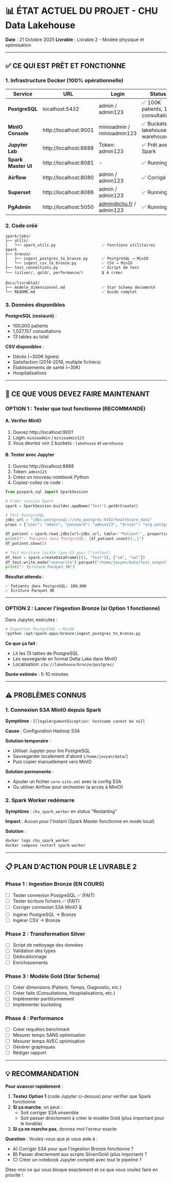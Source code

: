 # 📊 ÉTAT ACTUEL DU PROJET - CHU Data Lakehouse

**Date** : 21 Octobre 2025
**Livrable** : Livrable 2 - Modèle physique et optimisation

---

## ✅ CE QUI EST PRÊT ET FONCTIONNE

### 1. Infrastructure Docker (100% opérationnelle)

| Service | URL | Login | Status |
|---------|-----|-------|--------|
| **PostgreSQL** | localhost:5432 | admin / admin123 | ✅ 100K patients, 1M consultations |
| **MinIO Console** | http://localhost:9001 | minioadmin / minioadmin123 | ✅ Buckets: lakehouse, warehouse |
| **Jupyter Lab** | http://localhost:8888 | Token: admin123 | ✅ Prêt avec Spark |
| **Spark Master UI** | http://localhost:8081 | - | ✅ Running |
| **Airflow** | http://localhost:8080 | admin / admin123 | ✅ Corrigé |
| **Superset** | http://localhost:8088 | admin / admin123 | ✅ Running |
| **PgAdmin** | http://localhost:5050 | admin@chu.fr / admin123 | ✅ Running |

### 2. Code créé

```
spark/jobs/
├── utils/
│   └── spark_utils.py                    ✅ Fonctions utilitaires Spark
├── bronze/
│   ├── ingest_postgres_to_bronze.py      ✅ PostgreSQL → MinIO
│   └── ingest_csv_to_bronze.py           ✅ CSV → MinIO
├── test_connections.py                   ✅ Script de test
└── (silver/, gold/, performance/)        ⏳ À créer

docs/livrable2/
├── modele_dimensionnel.md                ✅ Star Schema documenté
└── README.md                             ✅ Guide complet
```

### 3. Données disponibles

**PostgreSQL (restauré)** :
- 100,000 patients
- 1,027,157 consultations
- 13 tables au total

**CSV disponibles** :
- Décès (~300K lignes)
- Satisfaction (2014-2019, multiple fichiers)
- Établissements de santé (~30K)
- Hospitalisations

---

## 🎯 CE QUE VOUS DEVEZ FAIRE MAINTENANT

### OPTION 1 : Tester que tout fonctionne (RECOMMANDÉ)

#### A. Vérifier MinIO
1. Ouvrez http://localhost:9001
2. Login: `minioadmin` / `minioadmin123`
3. Vous devriez voir 2 buckets : `lakehouse` et `warehouse`

#### B. Tester avec Jupyter
1. Ouvrez http://localhost:8888
2. Token: `admin123`
3. Créez un nouveau notebook Python
4. Copiez-collez ce code :

```python
from pyspark.sql import SparkSession

# Créer session Spark
spark = SparkSession.builder.appName("Test").getOrCreate()

# Test PostgreSQL
jdbc_url = "jdbc:postgresql://chu_postgres:5432/healthcare_data"
props = {"user": "admin", "password": "admin123", "driver": "org.postgresql.Driver"}

df_patient = spark.read.jdbc(url=jdbc_url, table='"Patient"', properties=props)
print(f"✅ Patients dans PostgreSQL: {df_patient.count():,}")
df_patient.show(5)

# Test écriture locale (pas S3 pour l'instant)
df_test = spark.createDataFrame([(1, "Test")], ["id", "val"])
df_test.write.mode("overwrite").parquet("/home/jovyan/data/test_output")
print("✅ Écriture Parquet OK")
```

**Résultat attendu** :
```
✅ Patients dans PostgreSQL: 100,000
✅ Écriture Parquet OK
```

---

### OPTION 2 : Lancer l'ingestion Bronze (si Option 1 fonctionne)

Dans Jupyter, exécutez :

```python
# Ingestion PostgreSQL → MinIO
!python /opt/spark-apps/bronze/ingest_postgres_to_bronze.py
```

**Ce que ça fait** :
- Lit les 13 tables de PostgreSQL
- Les sauvegarde en format Delta Lake dans MinIO
- Localisation: `s3a://lakehouse/bronze/postgres/`

**Durée estimée** : 5-10 minutes

---

## ⚠️ PROBLÈMES CONNUS

### 1. Connexion S3A MinIO depuis Spark
**Symptôme** : `IllegalArgumentException: hostname cannot be null`

**Cause** : Configuration Hadoop S3A

**Solution temporaire** :
- Utiliser Jupyter pour lire PostgreSQL
- Sauvegarder localement d'abord (`/home/jovyan/data/`)
- Puis copier manuellement vers MinIO

**Solution permanente** :
- Ajouter un fichier `core-site.xml` avec la config S3A
- Ou utiliser Airflow pour orchestrer (a accès à MinIO)

### 2. Spark Worker redémarre
**Symptôme** : `chu_spark_worker` en status "Restarting"

**Impact** : Aucun pour l'instant (Spark Master fonctionne en mode local)

**Solution** :
```bash
docker logs chu_spark_worker
docker compose restart spark-worker
```

---

## 📋 PLAN D'ACTION POUR LE LIVRABLE 2

### Phase 1 : Ingestion Bronze (EN COURS)
- [ ] Tester connexion PostgreSQL ✅ (FAIT)
- [ ] Tester écriture fichiers ✅ (FAIT)
- [ ] Corriger connexion S3A MinIO ⏳
- [ ] Ingérer PostgreSQL → Bronze
- [ ] Ingérer CSV → Bronze

### Phase 2 : Transformation Silver
- [ ] Script de nettoyage des données
- [ ] Validation des types
- [ ] Dédoublonnage
- [ ] Enrichissements

### Phase 3 : Modèle Gold (Star Schema)
- [ ] Créer dimensions (Patient, Temps, Diagnostic, etc.)
- [ ] Créer faits (Consultations, Hospitalisations, etc.)
- [ ] Implémenter partitionnement
- [ ] Implémenter bucketing

### Phase 4 : Performance
- [ ] Créer requêtes benchmark
- [ ] Mesurer temps SANS optimisation
- [ ] Mesurer temps AVEC optimisation
- [ ] Générer graphiques
- [ ] Rédiger rapport

---

## 💡 RECOMMANDATION

**Pour avancer rapidement** :

1. **Testez Option 1** (code Jupyter ci-dessus) pour vérifier que Spark fonctionne
2. **Si ça marche**, on peut :
   - Soit corriger S3A ensemble
   - Soit passer directement à créer le modèle Gold (plus important pour le livrable)
3. **Si ça ne marche pas**, donnez-moi l'erreur exacte

**Question** : Voulez-vous que je vous aide à :
- A) Corriger S3A pour que l'ingestion Bronze fonctionne ?
- B) Passer directement aux scripts Silver/Gold (plus important) ?
- C) Créer un notebook Jupyter complet avec tout le pipeline ?

Dites-moi ce qui vous bloque exactement et ce que vous voulez faire en priorité !
